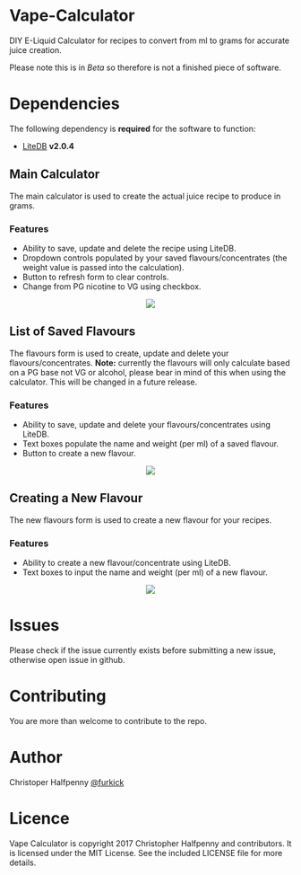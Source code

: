 # Vape-Calculator
DIY E-Liquid Calculator for recipes to convert from ml to grams for accurate juice creation. 

Please note this is in *Beta* so therefore is not a finished piece of software.

# Dependencies

The following dependency is **required** for the software to function:

- [LiteDB](http://www.litedb.org/) **v2.0.4**

## Main Calculator

The main calculator is used to create the actual juice recipe to produce in grams.
### Features

- Ability to save, update and delete the recipe using LiteDB.
- Dropdown controls populated by your saved flavours/concentrates (the weight value is passed into the calculation).
- Button to refresh form to clear controls.
- Change from PG nicotine to VG using checkbox.

<p align="center">
    <img src="https://s29.postimg.org/m9g6294hz/One.png" />
</p>

## List of Saved Flavours

The flavours form is used to create, update and delete your flavours/concentrates. **Note:** currently the flavours will only calculate based on a PG base not VG or alcohol, please bear in mind of this when using the calculator. This will be changed in a future release.
### Features

- Ability to save, update and delete your flavours/concentrates using LiteDB.
- Text boxes populate the name and weight (per ml) of a saved flavour.
- Button to create a new flavour.

<p align="center">
    <img src="https://s29.postimg.org/u8bc5irw7/Two.png" />
</p>


## Creating a New Flavour

The new flavours form is used to create a new flavour for your recipes.
### Features

- Ability to create a new flavour/concentrate using LiteDB.
- Text boxes to input the name and weight (per ml) of a new flavour.

<p align="center">
    <img src="https://s27.postimg.org/9aoadlf4j/Three.png" />
</p>

# Issues

Please check if the issue currently exists before submitting a new issue, otherwise open issue in github.

# Contributing

You are more than welcome to contribute to the repo.

# Author

Christoper Halfpenny [@furkick](https://github.com/furkick)

# Licence

Vape Calculator is copyright 2017 Christopher Halfpenny and contributors. It is licensed under the MIT License. See the included LICENSE file for more details.